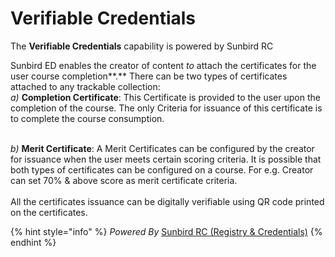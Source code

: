 # Verifiable Credentials

The **Verifiable Credentials** capability is powered by Sunbird RC

Sunbird ED enables the creator of content _to_ attach the certificates for the user course completion**.** There can be two types of certificates attached to any trackable collection:\
_a)_ **Completion Certificate**: This Certificate is provided to the user upon the completion of the course. The only Criteria for issuance of this certificate is to complete the course consumption.

\
_b)_ **Merit Certificate**: A Merit Certificates can be configured by the creator for issuance when the user meets certain scoring criteria. It is possible that both types of certificates can be configured on a course. For e.g. Creator can set  70% & above score as merit certificate criteria. \
\
All the certificates issuance can be digitally verifiable using QR code printed on the certificates.&#x20;

{% hint style="info" %}
_Powered By_ [Sunbird RC (Registry & Credentials)](http://localhost:5000/o/-Mi9QwJlsfb7xuxTBc0J/s/-Mi9TAMApVKuSwtZEklF/ "mention")
{% endhint %}
